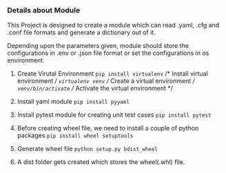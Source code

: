 ### Details about Module ###
This Project is designed to create a module which can read .yaml, .cfg and .conf file formats and generate a dictionary out of it.

Depending upon the parameters given, module should store the configurations in .env or .json file format or set the configurations in os environment.

1. Create Virutal Environment
    `pip install virtualenv` /* Install virtual environment */
    `virtualenv venv`  /* Create a virtual environment */
    `venv/bin/activate` /* Activate the virtual environment */

2. Install yaml module
    `pip install pyyaml`

3. Install pytest module for creating unit test cases
    `pip install pytest`

4. Before creating wheel file, we need to install a couple of python packages
    `pip install wheel setuptools`

5. Generate wheel file
    `python setup.py bdist_wheel`

6. A dist folder gets created which stores the wheel(.whl) file.

